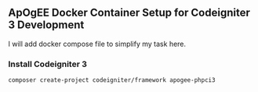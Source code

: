 ## ApOgEE Docker Container Setup for Codeigniter 3 Development

I will add docker compose file to simplify my task here.

### Install Codeigniter 3
```
composer create-project codeigniter/framework apogee-phpci3
```

